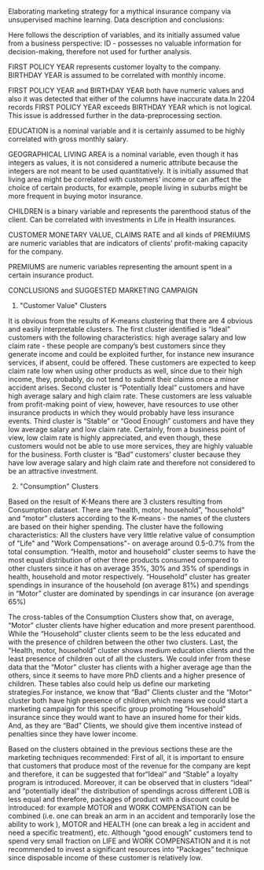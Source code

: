 
Elaborating marketing strategy for a mythical insurance company via unsupervised machine learning.
Data description and conclusions:
 
Here follows the description of variables, and its initially assumed value from a business perspective:
ID - possesses no valuable information for decision-making, therefore not used for further analysis.

FIRST POLICY YEAR represents customer loyalty to the company. BIRTHDAY YEAR is assumed to be correlated with monthly income. 

FIRST POLICY YEAR and BIRTHDAY YEAR both have numeric values and also it was detected that either of the columns have inaccurate data.In 2204 records FIRST POLICY YEAR exceeds BIRTHDAY YEAR which is not logical. This issue is addressed further in the data-preprocessing section.

EDUCATION is a nominal variable and it is certainly assumed to be highly correlated with gross monthly salary.

GEOGRAPHICAL LIVING AREA is a nominal variable, even though it has integers as values, it is not considered a numeric attribute because the integers are not meant to be used quantitatively. It is initially assumed that living area might be correlated with customers’ income or can affect the choice of certain products, for example, people living in suburbs might be more frequent in buying motor insurance.

CHILDREN is a binary variable and represents the parenthood status of the client. Can be correlated with investments in Life in Health insurances.

CUSTOMER MONETARY VALUE, CLAIMS RATE and all kinds of PREMIUMS are numeric variables that are indicators of clients’ profit-making capacity for the company.

PREMIUMS are numeric variables representing the amount spent in a certain insurance product.

CONCLUSIONS and SUGGESTED MARKETING CAMPAIGN

1. "Customer Value" Clusters

It is obvious from the results of K-means clustering that there are 4 obvious and easily interpretable clusters.
The first cluster identified is “Ideal” customers with the following characteristics: high average salary and low claim rate - these people are company’s best customers since they generate income and could be exploited further, for instance new insurance services, if absent, could be offered. These customers are expected to keep claim rate low when using other products as well, since due to their high income, they, probably, do not tend to submit their claims once a minor accident arises.
Second cluster is “Potentially Ideal” customers and have high average salary and high claim rate. These customers are less valuable from profit-making point of view, however, have resources to use other insurance products in which they would probably have less insurance events.
Third cluster is “Stable” or “Good Enough” customers and have they low average salary and low claim rate. Certainly, from a business point of view, low claim rate is highly appreciated, and even though, these customers would not be able to use more services, they are highly valuable for the business.
Forth cluster is “Bad” customers’ cluster because they have low average salary and high claim rate and therefore not considered to be an attractive investment.

2. "Consumption" Clusters

Based on the result of K-Means there are 3 clusters resulting from Consumption dataset. There are “health, motor, household”, “household” and “motor” clusters  according to the K-means - the names of the clusters are based on their higher spending.
The cluster have the following characteristics:
All the clusters have very little relative value of consumption of "Life" and "Work Compensations"- on average around 0.5-0.7% from the total consumption.
“Health, motor and household” cluster seems to have the most equal distribution of other three products consumed compared to other clusters since it has on average 35%, 30% and 35% of spendings in health, household and motor respectively.
“Household” cluster has greater spendings in insurance of the household (on average 81%) and spendings in “Motor” cluster are dominated by spendings in car insurance (on average 65%)

The cross-tables of the Consumption Clusters show that, on average, “Motor" cluster clients have higher education and more present parenthood.
While the “Household” cluster clients seem to be the less educated and with the presence of children between the other two clusters. 
Last, the “Health, motor, household” cluster shows medium education clients and the least presence of children out of all the clusters.
We could infer from these data that the “Motor” cluster has clients with a higher average age than the others, since it seems to have more PhD clients and 
a higher presence of children.
These tables also could help us define our marketing strategies.For instance, we know that “Bad” Clients cluster and the “Motor” cluster both have high 
presence of children,which means we could start a marketing campaign for this specific group promoting “Household” insurance since they would want to have 
an insured home for their kids. And, as they are “Bad” Clients, we should give them incentive instead of penalties since they have lower income.

Based on the clusters obtained in the previous sections these are the marketing techniques recommended:
First of all, it is important to ensure that customers that produce most of the revenue for the company are kept and therefore, it can be suggested that for“Ideal” and “Stable” a loyalty program is introduced.
Moreover, it can be observed  that in clusters “ideal” and “potentially ideal” the distribution of spendings across different LOB is less equal and therefore, packages of product with a discount could be introduced: for example MOTOR and WORK COMPENSATION can be combined (i.e. one can break an arm in an accident and temporarily lose the ability to work ), MOTOR and HEALTH (one can break a leg in accident and need a specific treatment), etc.
Although “good enough” customers tend to spend very small fraction on LIFE and WORK COMPENSATION and it is not recommended to invest a significant resources into “Packages” technique since disposable income of these customer is relatively low.
